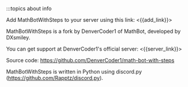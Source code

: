 :::topics about info

Add MathBotWithSteps to your server using this link: <{{add_link}}>

MathBotWithSteps is a fork by DenverCoder1 of MathBot, developed by DXsmiley.

You can get support at DenverCoder1's official server: <{{server_link}}>

Source code: https://github.com/DenverCoder1/math-bot-with-steps

MathBotWithSteps is written in Python using discord.py (<https://github.com/Rapptz/discord.py>).
